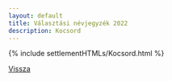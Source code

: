 ```yaml
---
layout: default
title: Választási névjegyzék 2022
description: Kocsord
---
```


{% include settlementHTMLs/Kocsord.html %}

[Vissza](./)